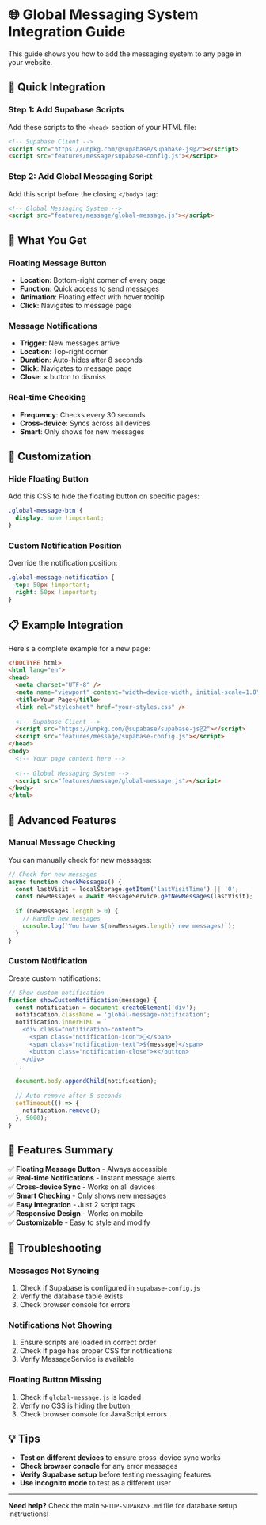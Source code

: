 # 🌐 Global Messaging System Integration Guide

This guide shows you how to add the messaging system to any page in your website.

## 🚀 Quick Integration

### Step 1: Add Supabase Scripts
Add these scripts to the `<head>` section of your HTML file:

```html
<!-- Supabase Client -->
<script src="https://unpkg.com/@supabase/supabase-js@2"></script>
<script src="features/message/supabase-config.js"></script>
```

### Step 2: Add Global Messaging Script
Add this script before the closing `</body>` tag:

```html
<!-- Global Messaging System -->
<script src="features/message/global-message.js"></script>
```

## 📱 What You Get

### Floating Message Button
- **Location**: Bottom-right corner of every page
- **Function**: Quick access to send messages
- **Animation**: Floating effect with hover tooltip
- **Click**: Navigates to message page

### Message Notifications
- **Trigger**: New messages arrive
- **Location**: Top-right corner
- **Duration**: Auto-hides after 8 seconds
- **Click**: Navigates to message page
- **Close**: × button to dismiss

### Real-time Checking
- **Frequency**: Checks every 30 seconds
- **Cross-device**: Syncs across all devices
- **Smart**: Only shows for new messages

## 🎨 Customization

### Hide Floating Button
Add this CSS to hide the floating button on specific pages:

```css
.global-message-btn {
  display: none !important;
}
```

### Custom Notification Position
Override the notification position:

```css
.global-message-notification {
  top: 50px !important;
  right: 50px !important;
}
```

## 📋 Example Integration

Here's a complete example for a new page:

```html
<!DOCTYPE html>
<html lang="en">
<head>
  <meta charset="UTF-8" />
  <meta name="viewport" content="width=device-width, initial-scale=1.0" />
  <title>Your Page</title>
  <link rel="stylesheet" href="your-styles.css" />
  
  <!-- Supabase Client -->
  <script src="https://unpkg.com/@supabase/supabase-js@2"></script>
  <script src="features/message/supabase-config.js"></script>
</head>
<body>
  <!-- Your page content here -->
  
  <!-- Global Messaging System -->
  <script src="features/message/global-message.js"></script>
</body>
</html>
```

## 🔧 Advanced Features

### Manual Message Checking
You can manually check for new messages:

```javascript
// Check for new messages
async function checkMessages() {
  const lastVisit = localStorage.getItem('lastVisitTime') || '0';
  const newMessages = await MessageService.getNewMessages(lastVisit);
  
  if (newMessages.length > 0) {
    // Handle new messages
    console.log(`You have ${newMessages.length} new messages!`);
  }
}
```

### Custom Notification
Create custom notifications:

```javascript
// Show custom notification
function showCustomNotification(message) {
  const notification = document.createElement('div');
  notification.className = 'global-message-notification';
  notification.innerHTML = `
    <div class="notification-content">
      <span class="notification-icon">💌</span>
      <span class="notification-text">${message}</span>
      <button class="notification-close">×</button>
    </div>
  `;
  
  document.body.appendChild(notification);
  
  // Auto-remove after 5 seconds
  setTimeout(() => {
    notification.remove();
  }, 5000);
}
```

## 🎯 Features Summary

✅ **Floating Message Button** - Always accessible  
✅ **Real-time Notifications** - Instant message alerts  
✅ **Cross-device Sync** - Works on all devices  
✅ **Smart Checking** - Only shows new messages  
✅ **Easy Integration** - Just 2 script tags  
✅ **Responsive Design** - Works on mobile  
✅ **Customizable** - Easy to style and modify  

## 🚨 Troubleshooting

### Messages Not Syncing
1. Check if Supabase is configured in `supabase-config.js`
2. Verify the database table exists
3. Check browser console for errors

### Notifications Not Showing
1. Ensure scripts are loaded in correct order
2. Check if page has proper CSS for notifications
3. Verify MessageService is available

### Floating Button Missing
1. Check if `global-message.js` is loaded
2. Verify no CSS is hiding the button
3. Check browser console for JavaScript errors

## 💡 Tips

- **Test on different devices** to ensure cross-device sync works
- **Check browser console** for any error messages
- **Verify Supabase setup** before testing messaging features
- **Use incognito mode** to test as a different user

---

**Need help?** Check the main `SETUP-SUPABASE.md` file for database setup instructions! 